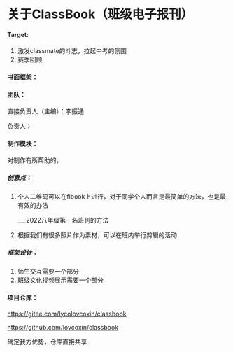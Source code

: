 # 关于ClassBook（班级电子报刊）

#### Target:

1. 激发classmate的斗志，拉起中考的氛围
2. 赛季回顾

#### 书面框架：





#### 团队：

直接负责人（主编）：李振通

负责人：



#### 制作模块：

对制作有所帮助的，



##### 创意点：

1. 个人二维码可以在flbook上进行，对于同学个人而言是最简单的方法，也是最有效的办法

   ___2022八年级第一名班刊的方法

2. 根据我们有很多照片作为素材，可以在班内举行剪辑的活动



##### 框架设计：

1. 师生交互需要一个部分
2. 班级文化视频展示需要一个部分





#### 项目仓库：

https://gitee.com/lycolovcoxin/classbook

https://github.com/lovcoxin/classbook

确定我方优势，仓库直接共享
